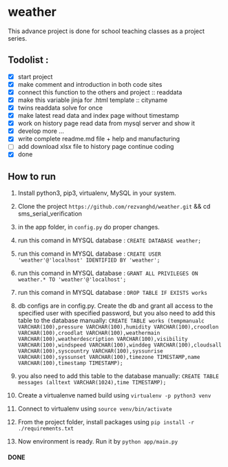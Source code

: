 # weather

This advance project is done for school teaching classes as a project series.

## Todolist :
- [x] start project
- [x] make comment and introduction in both code sites
- [x] connect this function to the others and project :: readdata
- [x] make this variable jinja for .html template :: cityname
- [x] twins readdata solve for once
- [x] make latest read data and index page without timestamp
- [x] work on history page read data from mysql server and show it  
- [x] develop more ... 
- [x] write complete readme.md file + help and manufacturing
- [ ] add download xlsx file to history page continue coding
- [x] done 

## How to run

1. Install python3, pip3, virtualenv, MySQL in your system.

2. Clone the project `https://github.com/rezvanghd/weather.git` && cd sms_serial_verification

3. in the app folder, in `config.py` do proper changes.

4. run this comand in MYSQL database : `CREATE DATABASE weather;`

5. run this comand in MYSQL database : `CREATE USER 'weather'@'localhost' IDENTIFIED BY 'weather';`

6. run this comand in MYSQL database : `GRANT ALL PRIVILEGES ON weather.* TO 'weather'@'localhost';`

7. run this comand in MYSQL database : `DROP TABLE IF EXISTS works`

8. db configs are in config.py. Create the db and grant all access to the specified user with specified password, but you also need to add this table to the database manually: `CREATE TABLE works (tempmanualc VARCHAR(100),pressure VARCHAR(100),humidity VARCHAR(100),croodlon VARCHAR(100),croodlat VARCHAR(100),weathermain VARCHAR(100),weatherdescription VARCHAR(100),visibility VARCHAR(100),windspeed VARCHAR(100),winddeg VARCHAR(100),cloudsall VARCHAR(100),syscountry VARCHAR(100),syssunrise VARCHAR(100),syssunset VARCHAR(100),timezone TIMESTAMP,name VARCHAR(100),timestamp TIMESTAMP);`

9. you also need to add this table to the database manually: `CREATE TABLE messages (alltext VARCHAR(1024),time TIMESTAMP);`

10. Create a virtualenve named build using `virtualenv -p python3 venv`

11. Connect to virtualenv using `source venv/bin/activate`

12. From the project folder, install packages using `pip install -r ./requirements.txt`

13. Now environment is ready. Run it by `python app/main.py`

#### DONE